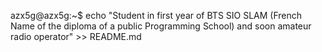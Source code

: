 azx5g@azx5g:~$ echo "Student in first year of BTS SIO SLAM (French Name of the diploma of a public Programming School) and soon amateur radio operator" >> README.md
